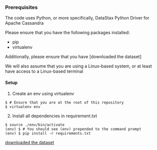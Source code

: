 ### Prerequisites

The code uses Python, or more specifically, DataStax Python Driver for Apache Cassandra

Please ensure that you have the following packages installed:

* pip
* virtualenv

Additionally, please ensure that you have [downloaded the dataset]

We will also assume that you are using a Linux-based system, or at least have access to a Linux-based terminal

#### Setup

1. Create an env using virtualenv

```
$ # Ensure that you are at the root of this repository
$ virtualenv env
```

2. Install all dependencies in requirement.txt

```
$ source ./env/bin/activate
(env) $ # You should see (env) prepended to the command prompt
(env) $ pip install -r requirements.txt
```

[downloaded the dataset](http://www.comp.nus.edu.sg/~cs4224/4224-project-files.zip)
